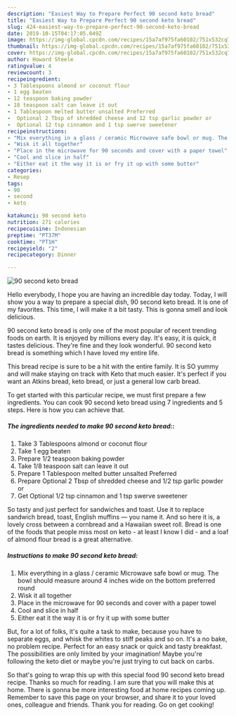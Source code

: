 ```yaml
---
description: "Easiest Way to Prepare Perfect 90 second keto bread"
title: "Easiest Way to Prepare Perfect 90 second keto bread"
slug: 424-easiest-way-to-prepare-perfect-90-second-keto-bread
date: 2019-10-15T04:17:05.049Z
image: https://img-global.cpcdn.com/recipes/15a7af975fa60102/751x532cq70/90-second-keto-bread-recipe-main-photo.jpg
thumbnail: https://img-global.cpcdn.com/recipes/15a7af975fa60102/751x532cq70/90-second-keto-bread-recipe-main-photo.jpg
cover: https://img-global.cpcdn.com/recipes/15a7af975fa60102/751x532cq70/90-second-keto-bread-recipe-main-photo.jpg
author: Howard Steele
ratingvalue: 4
reviewcount: 3
recipeingredient:
- 3 Tablespoons almond or coconut flour
- 1 egg beaten
- 12 teaspoon baking powder
- 18 teaspoon salt can leave it out
- 1 Tablespoon melted butter unsalted Preferred
-  Optional 2 Tbsp of shredded cheese and 12 tsp garlic powder or
-  Optional 12 tsp cinnamon and 1 tsp swerve sweetener
recipeinstructions:
- "Mix everything in a glass / ceramic Microwave safe bowl or mug. The bowl should measure around 4 inches wide on the bottom preferred round"
- "Wisk it all together"
- "Place in the microwave for 90 seconds and cover with a paper towel"
- "Cool and slice in half"
- "Either eat it the way it is or fry it up with some butter"
categories:
- Resep
tags:
- 90
- second
- keto

katakunci: 90 second keto
nutrition: 271 calories
recipecuisine: Indonesian
preptime: "PT37M"
cooktime: "PT1H"
recipeyield: "2"
recipecategory: Dinner

---
```



![90 second keto bread](https://img-global.cpcdn.com/recipes/15a7af975fa60102/751x532cq70/90-second-keto-bread-recipe-main-photo.jpg)

Hello everybody, I hope you are having an incredible day today. Today, I will show you a way to prepare a special dish, 90 second keto bread. It is one of my favorites. This time, I will make it a bit tasty. This is gonna smell and look delicious.

90 second keto bread is only one of the most popular of recent trending foods on earth. It is enjoyed by millions every day. It's easy, it is quick, it tastes delicious. They're fine and they look wonderful. 90 second keto bread is something which I have loved my entire life.

This bread recipe is sure to be a hit with the entire family. It is SO yummy and will make staying on track with Keto that much easier. It&#39;s perfect if you want an Atkins bread, keto bread, or just a general low carb bread.


To get started with this particular recipe, we must first prepare a few ingredients. You can cook 90 second keto bread using 7 ingredients and 5 steps. Here is how you can achieve that.

##### The ingredients needed to make 90 second keto bread::

1. Take 3 Tablespoons almond or coconut flour
1. Take 1 egg beaten
1. Prepare 1/2 teaspoon baking powder
1. Take 1/8 teaspoon salt can leave it out
1. Prepare 1 Tablespoon melted butter unsalted Preferred
1. Prepare  Optional 2 Tbsp of shredded cheese and 1/2 tsp garlic powder or
1. Get  Optional 1/2 tsp cinnamon and 1 tsp swerve sweetener


So tasty and just perfect for sandwiches and toast. Use it to replace sandwich bread, toast, English muffins — you name it. And so here it is, a lovely cross between a cornbread and a Hawaiian sweet roll. Bread is one of the foods that people miss most on keto - at least I know I did - and a loaf of almond flour bread is a great alternative. 

##### Instructions to make 90 second keto bread:

1. Mix everything in a glass / ceramic Microwave safe bowl or mug. The bowl should measure around 4 inches wide on the bottom preferred round
1. Wisk it all together
1. Place in the microwave for 90 seconds and cover with a paper towel
1. Cool and slice in half
1. Either eat it the way it is or fry it up with some butter


But, for a lot of folks, it&#39;s quite a task to make, because you have to separate eggs, and whisk the whites to stiff peaks and so on. It&#39;s a no bake, no problem recipe. Perfect for an easy snack or quick and tasty breakfast. The possibilities are only limited by your imagination! Maybe you&#39;re following the keto diet or maybe you&#39;re just trying to cut back on carbs. 

So that's going to wrap this up with this special food 90 second keto bread recipe. Thanks so much for reading. I am sure that you will make this at home. There is gonna be more interesting food at home recipes coming up. Remember to save this page on your browser, and share it to your loved ones, colleague and friends. Thank you for reading. Go on get cooking!
